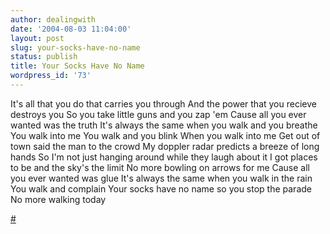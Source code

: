```yaml
---
author: dealingwith
date: '2004-08-03 11:04:00'
layout: post
slug: your-socks-have-no-name
status: publish
title: Your Socks Have No Name
wordpress_id: '73'
---
```


It's all that you do that carries you through And the power that you recieve
destroys you So you take little guns and you zap 'em Cause all you ever wanted
was the truth It's always the same when you walk and you breathe You walk into
me You walk and you blink When you walk into me Get out of town said the man
to the crowd My doppler radar predicts a breeze of long hands So I'm not just
hanging around while they laugh about it I got places to be and the sky's the
limit No more bowling on arrows for me Cause all you ever wanted was glue It's
always the same when you walk in the rain You walk and complain Your socks
have no name so you stop the parade No more walking today


[#][1]

   [1]: http://tripping-daisy.lyrics-songs.com/lyrics/40924/

